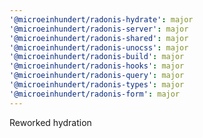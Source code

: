 ```yaml
---
'@microeinhundert/radonis-hydrate': major
'@microeinhundert/radonis-server': major
'@microeinhundert/radonis-shared': major
'@microeinhundert/radonis-unocss': major
'@microeinhundert/radonis-build': major
'@microeinhundert/radonis-hooks': major
'@microeinhundert/radonis-query': major
'@microeinhundert/radonis-types': major
'@microeinhundert/radonis-form': major
---
```


Reworked hydration
